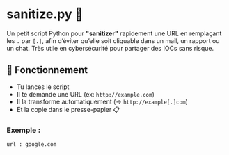 # sanitize.py 🧼

Un petit script Python pour **"sanitizer"** rapidement une URL en remplaçant les `.` par `[.]`, afin d’éviter qu’elle soit cliquable dans un mail, un rapport ou un chat. Très utile en cybersécurité pour partager des IOCs sans risque.

## 🔧 Fonctionnement

- Tu lances le script
- Il te demande une URL (ex: `http://example.com`)
- Il la transforme automatiquement (→ `http://example[.]com`)
- Et la copie dans le presse-papier 📋

### Exemple :

```bash
url : google.com
